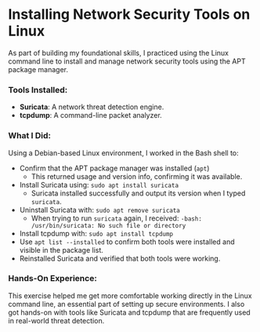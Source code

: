 # Installing Network Security Tools on Linux

As part of building my foundational skills, I practiced using the Linux command line to install and manage network security tools using the APT package manager.

### Tools Installed:
- **Suricata**: A network threat detection engine.
- **tcpdump**: A command-line packet analyzer.

### What I Did:
Using a Debian-based Linux environment, I worked in the Bash shell to:
- Confirm that the APT package manager was installed (`apt`)
  - This returned usage and version info, confirming it was available.
- Install Suricata using: `sudo apt install suricata`
  - Suricata installed successfully and output its version when I typed `suricata`.
- Uninstall Suricata with: `sudo apt remove suricata`
  - When trying to run `suricata` again, I received: `-bash: /usr/bin/suricata: No such file or directory`
- Install tcpdump with: `sudo apt install tcpdump`
- Use `apt list --installed` to confirm both tools were installed and visible in the package list.
- Reinstalled Suricata and verified that both tools were working.

### Hands-On Experience:
This exercise helped me get more comfortable working directly in the Linux command line, an essential part of setting up secure environments. I also got hands-on with tools like Suricata and tcpdump that are frequently used in real-world threat detection.

